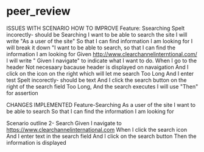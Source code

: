 # peer_review
ISSUES WITH SCENARIO                                              HOW TO IMPROVE
Feature: Ssearching	                                               Spelt incorectly- should be Searching
I want to be able to search the site	                             I will write "As a user of the site"
So that I can find information I am looking for	                   I will break it down "I want to be able to search, so that I can find the                                                                    information I am looking for
Given http://www.clearchannelinterntional.com/	                   I will write " Given I navigate" to indicate what I want to do.
When I go to the header	                                           Not necesaary bacause header is displayed on navaigation
And I click on the icon on the right which will let me search	     Too Long
And I enter test	                                                 Spelt incorectly- should be text
And I click the search button on the right of the search field	   Too Long,
And the search executes	                                           I will use "Then" for assertion




CHANGES IMPLEMENTED
Feature-Searching
As a user of the site
I want to be able to search
So that I can find the information I am looking for


Scenario outline 2- Search
Given I navigate to https://www.clearchannelinternational.com
When I click the search icon
And I enter text in the search field
And I click on the search button
Then the information is displayed

